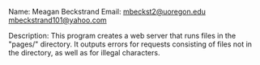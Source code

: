 Name: Meagan Beckstrand
Email: mbeckst2@uoregon.edu
       mbeckstrand101@yahoo.com

Description:
This program creates a web server that runs files in the "pages/" directory. It outputs errors for requests consisting of files not in the directory, as well as for illegal characters. 
